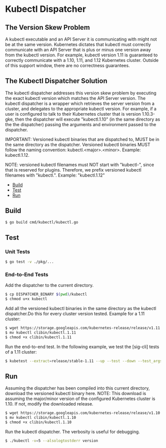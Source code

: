 # Kubectl Dispatcher

## The Version Skew Problem

A kubectl executable and an API Server it is communicating with might
not be at the same version. Kubernetes dictates that kubectl must
correctly communicate with an API Server that is plus or minus one
version away from the kubectl version. For example, kubectl version 1.11
is guaranteed to correctly communicate with a 1.10, 1.11, and 1.12 
Kubernetes cluster. Outside of this support window, there are no
correctness guarantees.

## The Kubectl Dispatcher Solution

The kubectl dispatcher addresses this version skew problem by executing the
exact kubectl version which matches the API Server version. The kubectl
dispatcher is a wrapper which retrieves the server version from a cluster, 
and delegates to the appropriate kubectl version. For example, if a user 
is configured to talk to their Kubernetes cluster that is version 1.10.3-gke, 
then the dispatcher will execute "kubectl.1.10" (in the same directory as the 
the dispatcher) passing the arguments and environment passed to
the dispatcher.

IMPORTANT: Versioned kubectl binaries that are dispatched to, MUST be in
the same directory as the dispatcher. Versioned kubectl binaries MUST follow
the naming convention: kubectl.\<major\>.\<minor\>. Example: kubectl.1.12.

NOTE: versioned kubectl filenames must NOT start with "kubectl-", since
that is reserved for plugins. Therefore, we prefix versioned kubectl
filenames with "kubectl.". Example: "kubectl.1.12"

- [Build](#build)
- [Test](#test)
- [Run](#run)

## Build

```bash
$ go build cmd/kubectl/kubectl.go
```
## Test


### Unit Tests

```bash
$ go test -v ./pkg/...
```

### End-to-End Tests

Add the dispatcher to the current directory.

```bash
$ cp DISPATCHER_BINARY $(pwd)/kubectl
$ chmod u+x kubectl
```

Add all the versioned kubectl binaries in the same directory as the kubectl
dispatcher.Do this for every cluster version tested. Example for a 1.11 cluster:

```bash
$ wget https://storage.googleapis.com/kubernetes-release/release/v1.11.7/bin/linux/amd64/kubectl
$ mv kubectl clibin/kubectl.1.11
$ chmod +x clibin/kubectl.1.11
```

Run the end-to-end test. In the following example, we test the [sig-cli] tests
of a 1.11 cluster:

```bash
$ kubetest --extract=release/stable-1.11 --up --test --down --test_args="--kubectl-path=$(pwd)/kubectl --ginkgo.focus=\[sig\-cli\]"
```

## Run

Assuming the dispatcher has been compiled into this current directory, download
the versioned kubectl binary here. NOTE: This download is assuming the
major/minor version of the configured Kubernetes cluster is 1.10. If not, modify
the downloaded release.

```bash
$ wget https://storage.googleapis.com/kubernetes-release/release/v1.10.11/bin/linux/amd64/kubectl
$ mv kubectl clibin/kubectl.1.10
$ chmod +x clibin/kubectl.1.10
```

Run the kubectl dispatcher. The verbosity is useful for debugging.

```bash
$ ./kubectl -v=5 --alsologtostderr version
```

